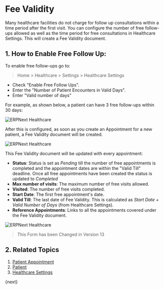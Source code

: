 # Fee Validity

Many healthcare facilities do not charge for follow up consultations within a time period after the first visit. You can configure the number of free follow-ups allowed as well as the time period for free consultations in Healthcare Settings. This will create a Fee Validity document.


## 1. How to Enable Free Follow Up:


To enable free follow-ups go to:


> Home > Healthcare > Settings > Healthcare Settings

- Check "Enable Free Follow Ups".
- Enter the "Number of Patient Encounters in Valid Days".
- Enter "Valid number of days"


For example, as shown below, a patient can have 3 free follow-ups within 30 days:


<img class="screenshot" alt="ERPNext Healthcare" src="{{docs_base_url}}/v12/assets/img/healthcare/fee_validity_settings.png">


After this is configured, as soon as you create an Appointment for a new patient, a Fee Validity document will be created.


<img class="screenshot" alt="ERPNext Healthcare" src="{{docs_base_url}}/v12/assets/img/healthcare/fee_validity.png">


This Fee Validity document will be updated with every appointment:


- **Status**: Status is set as _Pending_ till the number of free appointments is completed and the appointment dates are within the "Valid Till" deadline. Once all free appointments have been created the status is updated to _Completed_
- **Max number of visits**: The maximum number of free visits allowed.
- **Visited**: The number of free visits completed.
- **Start Date**: The first free appointment's date.
- **Valid Till**: The last date of Fee Validity. This is calculated as _Start Date + Valid Number of Days_ (from Healthcare Settings).
- **Reference Appointments**: Links to all the appointments covered under the Fee Validity document.


<img class="screenshot" alt="ERPNext Healthcare" src="{{docs_base_url}}/v12/assets/img/healthcare/fee_validity_completed.png">


> This Form has been Changed in Version 13

## 2. Related Topics


1. [Patient Appointment](/docs/user/manual/en/healthcare/patient_appointment)
1. [Patient](/docs/user/manual/en/healthcare/patient)
1. [Healthcare Settings](/docs/user/manual/en/healthcare/healthcare_settings)


{next}
